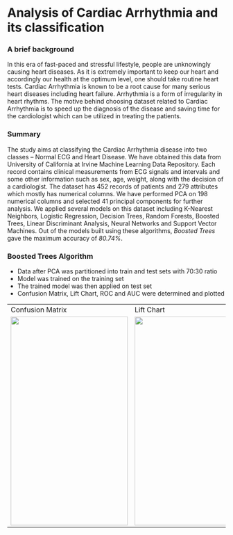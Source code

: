 # Analysis of Cardiac Arrhythmia and its classification

### A brief background

In this era of fast-paced and stressful lifestyle, people are unknowingly causing heart diseases. As it is extremely important to keep our heart and accordingly our health at the optimum level, one should take routine heart tests. Cardiac Arrhythmia is known to be a root cause for many serious heart diseases including heart failure. Arrhythmia is a form of irregularity in heart rhythms. The motive behind choosing dataset related to Cardiac Arrhythmia is to speed up the diagnosis of the disease and saving time for the cardiologist which can be utilized in treating the patients.


### Summary
The study aims at classifying the Cardiac Arrhythmia disease into two classes – Normal ECG and Heart Disease. We have obtained this data from University of California at Irvine Machine Learning Data Repository. Each record contains clinical measurements from ECG signals and intervals and some other information such as sex, age, weight, along with the decision of a cardiologist. The dataset has 452 records of patients and 279 attributes which mostly has numerical columns. We have performed PCA on 198 numerical columns and selected 41 principal components for further analysis. We applied several models on this dataset including K-Nearest Neighbors, Logistic Regression, Decision Trees, Random Forests, Boosted Trees, Linear Discriminant Analysis, Neural Networks and Support Vector Machines. Out of the models built using these algorithms, *Boosted Trees* gave the maximum accuracy of *80.74%*.


### Boosted Trees Algorithm
* Data after PCA was partitioned into train and test sets with 70:30 ratio
* Model was trained on the training set
* The trained model was then applied on test set
* Confusion Matrix, Lift Chart, ROC and AUC were determined and plotted

<table>
  <tr>
    <td>Confusion Matrix</td>
     <td>Lift Chart</td>
     <td>ROC Chart</td>
  </tr>
  <tr>
    <td><img src="https://github.com/aakashatnoorkar/Cardiac-arrhythmia/blob/master/Images/boosted%20tree%20confusion%20matrix.png" width=270 height=480></td>
    <td><img src="https://github.com/aakashatnoorkar/Cardiac-arrhythmia/blob/master/Images/lift%20chart.png" width=270 height=480></td>
    <td><img src="https://github.com/aakashatnoorkar/Cardiac-arrhythmia/blob/master/Images/ROC%20chart.png" width=270 height=480></td>
  </tr>
 </table>
